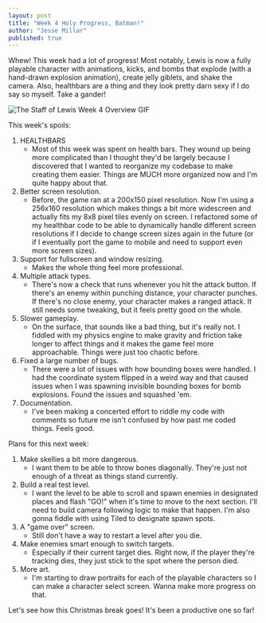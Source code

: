 ```yaml
---
layout: post
title: "Week 4 Holy Progress, Batman!"
author: "Jesse Millar"
published: true
---
```


Whew! This week had a lot of progress! Most notably, Lewis is now a fully playable character with animations, kicks, and bombs that explode (with a hand-drawn explosion animation), create jelly giblets, and shake the camera. Also, healthbars are a thing and they look pretty darn sexy if I do say so myself. Take a gander!

![*The Staff of Lewis* Week 4 Overview GIF]({{site.baseurl}}/images/staff-of-lewis-week-4-overview.gif)

This week's spoils:
1. HEALTHBARS
    - Most of this week was spent on health bars. They wound up being more complicated than I thought they'd be largely because I discovered that I wanted to reorganize my codebase to make creating them easier. Things are MUCH more organized now and I'm quite happy about that.
1. Better screen resolution.
    - Before, the game ran at a 200x150 pixel resolution. Now I'm using a 256x160 resolution which makes things a bit more widescreen and actually fits my 8x8 pixel tiles evenly on screen. I refactored some of my healthbar code to be able to dynamically handle different screen resolutions if I decide to change screen sizes again in the future (or if I eventually port the game to mobile and need to support even more screen sizes).
1. Support for fullscreen and window resizing.
    - Makes the whole thing feel more professional.
1. Multiple attack types.
    - There's now a check that runs whenever you hit the attack button. If there's an enemy within punching distance, your character punches. If there's no close enemy, your character makes a ranged attack. It still needs some tweaking, but it feels pretty good on the whole.
1. Slower gameplay.
    - On the surface, that sounds like a bad thing, but it's really not. I fiddled with my physics engine to make gravity and friction take longer to affect things and it makes the game feel more approachable. Things were just too chaotic before.
1. Fixed a large number of bugs.
    - There were a lot of issues with how bounding boxes were handled. I had the coordinate system flipped in a weird way and that caused issues when I was spawning invisible bounding boxes for bomb explosions. Found the issues and squashed 'em.
1. Documentation.
    - I've been making a concerted effort to riddle my code with comments so future me isn't confused by how past me coded things. Feels good.

Plans for this next week:
1. Make skellies a bit more dangerous.
    - I want them to be able to throw bones diagonally. They're just not enough of a threat as things stand currently.
1. Build a real test level.
    - I want the level to be able to scroll and spawn enemies in designated places and flash "GO!" when it's time to move to the next section. I'll need to build camera following logic to make that happen. I'm also gonna fiddle with using Tiled to designate spawn spots.
1. A "game over" screen.
    - Still don't have a way to restart a level after you die.
1. Make enemies smart enough to switch targets.
    - Especially if their current target dies. Right now, if the player they're tracking dies, they just stick to the spot where the person died.
1. More art.
    - I'm starting to draw portraits for each of the playable characters so I can make a character select screen. Wanna make more progress on that.

Let's see how this Christmas break goes! It's been a productive one so far!